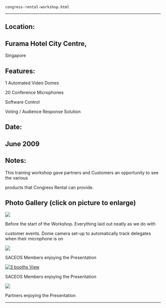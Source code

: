 
    congress-rental-workshop.html
----------------------------------------------------------

## Location:

## Furama Hotel City Centre, 

Singapore

## Features:

1 Automated Video Domes

20 Conference Microphones

Software Control

Voting / Audience Response Solution

## Date:

## June 2009

## Notes:

This training workshop gave partners and Customers an opportunity to see the various

products that Congress Rental can provide.

## Photo Gallery (click on picture to enlarge)

[ ![ ](wp-content/uploads/2011/09/Cong-workshop-before-event_s.jpg)](wp-content/uploads/2011/09/Cong-workshop-before-event_l.jpg)

Before the start of the Workshop. Everything laid out neatly as we do with

customer events. Dome camera set-up to automatically track delegates when their microphone is on

[ ![  ](wp-content/uploads/2011/09/cong-workshop-saceos-1_s.jpg)](wp-content/uploads/2011/09/cong-workshop-saceos-1_l.jpg)

SACEOS Members enjoying the Presentation

[ ![3 booths View](wp-content/uploads/2011/09/cong-workshop-saceos-2_s.jpg )](wp-content/uploads/2011/09/cong-workshop-saceos-2_l.jpg)

SACEOS Members enjoying the Presentation

[ ![ ](wp-content/uploads/2011/09/cong-workshop-partners_s.jpg)](wp-content/uploads/2011/09/cong-workshop-partners_l.jpg)

Partners enjoying the Presentation




----------------------------------------------------------
